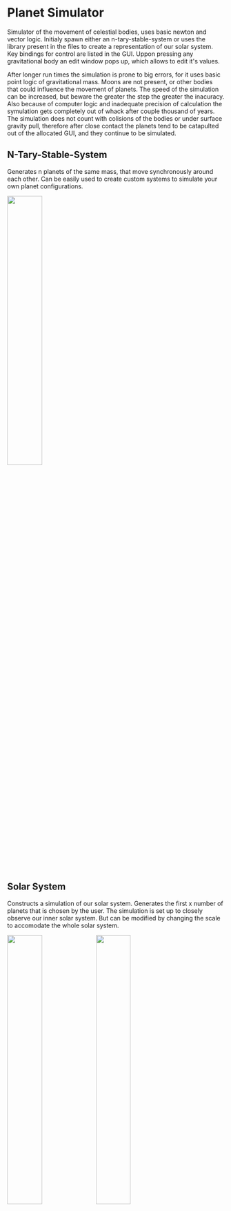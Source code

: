 # Planet Simulator

Simulator of the movement of celestial bodies, uses basic newton and vector logic.
Initialy spawn either an n-tary-stable-system or uses the library present in the files to create a representation of our solar system.
Key bindings for control are listed in the GUI. Uppon pressing any gravitational body an edit window pops up, which allows to edit it's values.

After longer run times the simulation is prone to big errors, for it uses basic point logic of gravitational mass. Moons are not present, or other bodies that could influence the movement of planets. The speed of the simulation can be increased, but beware the greater the step the greater the inacuracy. Also because of computer logic and inadequate precision of calculation the symulation gets completely out of whack after couple thousand of years. The simulation does not count with colisions of the bodies or under surface gravity pull, therefore after close contact the planets tend to be catapulted out of the allocated GUI, and they continue to be simulated.

## N-Tary-Stable-System

Generates n planets of the same mass, that move synchronously around each other. Can be easily used to create custom systems to simulate your own planet configurations.

<img src="https://user-images.githubusercontent.com/82080194/224310055-06c95684-231f-41f8-bdb9-2563086b243f.png" width=40% height=40%>

## Solar System

Constructs a simulation of our solar system. Generates the first x number of planets that is chosen by the user. The simulation is set up to closely observe our inner solar system. But can be modified by changing the scale to accomodate the whole solar system.

<img src="https://user-images.githubusercontent.com/82080194/224310162-763bd231-023e-4825-abda-73b11ea9b408.png" width=40% height=40%>

<img src="https://user-images.githubusercontent.com/82080194/224310307-5745ff5f-271a-4d72-875a-c88eb2c9af1a.png" width=40% height=40%>
